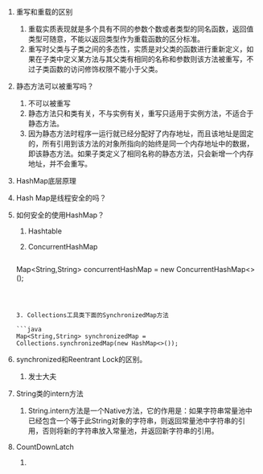 1. 重写和重载的区别

   1. 重载实质表现就是多个具有不同的参数个数或者类型的同名函数，返回值类型可随意，不能以返回类型作为重载函数的区分标准。
   2. 重写时父类与子类之间的多态性，实质是对父类的函数进行重新定义，如果在子类中定义某方法与其父类有相同的名称和参数则该方法被重写，不过子类函数的访问修饰权限不能小于父类。

2. 静态方法可以被重写吗？

   1. 不可以被重写
   2. 静态方法只和类有关，不与实例有关，重写只适用于实例方法，不适合于静态方法。
   3. 因为静态方法时程序一运行就已经分配好了内存地址，而且该地址是固定的，所有引用到该方法的对象所指向的始终是同一个内存地址中的数据，即该静态方法。如果子类定义了相同名称的静态方法，只会新增一个内存地址，并不会重写。

3. HashMap底层原理

4. Hash Map是线程安全的吗？

5. 如何安全的使用HashMap？

   1. Hashtable

   2. ConcurrentHashMap

      ```java
   Map<String,String> concurrentHashMap = new ConcurrentHashMap<>();
      ```
   
      

   3. Collections工具类下面的SynchronizedMap方法

      ```java
   Map<String,String> synchronizedMap = Collections.synchronizedMap(new HashMap<>());
      ```
   
6. synchronized和Reentrant Lock的区别。

   1. 发士大夫

7. String类的intern方法

   1. String.intern方法是一个Native方法，它的作用是：如果字符串常量池中已经包含一个等于此String对象的字符串，则返回常量池中字符串的引用，否则将新的字符串放入常量池，并返回新字符串的引用。

8. CountDownLatch

   1. 